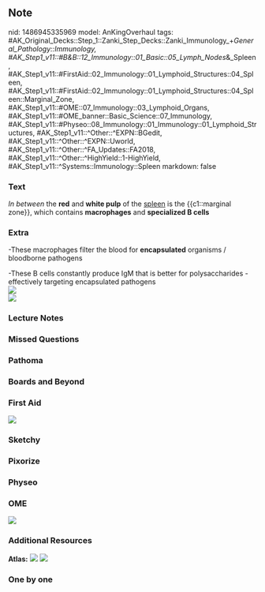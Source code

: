 ## Note
nid: 1486945335969
model: AnKingOverhaul
tags: #AK_Original_Decks::Step_1::Zanki_Step_Decks::Zanki_Immunology_+_General_Pathology::Immunology, #AK_Step1_v11::#B&B::12_Immunology::01_Basic::05_Lymph_Nodes_&_Spleen, #AK_Step1_v11::#FirstAid::02_Immunology::01_Lymphoid_Structures::04_Spleen, #AK_Step1_v11::#FirstAid::02_Immunology::01_Lymphoid_Structures::04_Spleen::Marginal_Zone, #AK_Step1_v11::#OME::07_Immunology::03_Lymphoid_Organs, #AK_Step1_v11::#OME_banner::Basic_Science::07_Immunology, #AK_Step1_v11::#Physeo::08_Immunology::01_Immunology::01_Lymphoid_Structures, #AK_Step1_v11::^Other::^EXPN::BGedit, #AK_Step1_v11::^Other::^EXPN::Uworld, #AK_Step1_v11::^Other::^FA_Updates::FA2018, #AK_Step1_v11::^Other::^HighYield::1-HighYield, #AK_Step1_v11::^Systems::Immunology::Spleen
markdown: false

### Text
<div>
  <div>
    <i>In between</i> the <b>red</b> and <b>white pulp</b> of the
    <u>spleen</u> is the {{c1::marginal zone}}, which contains
    <b>macrophages</b> and <b>specialized B cells</b>
  </div>
</div>

### Extra
-These macrophages filter the blood for <b>encapsulated</b>
organisms / bloodborne pathogens
<div>
  -These B cells constantly produce IgM that is better for
  polysaccharides - effectively targeting encapsulated pathogens
  <div><img src="paste-83983790506364.jpg"></div>
</div>
<div><img src="paste-48301202210817.jpg"></div>

### Lecture Notes


### Missed Questions


### Pathoma


### Boards and Beyond


### First Aid
<img src="tmp25BgWH.png">

### Sketchy


### Pixorize


### Physeo


### OME
<div class="ome-widget">
  <a href=
  "https://onlinemeded.org/spa/immunology?ref=anki"><img src=
  "_OME_AnkiFlashcards_Topic_2.png"></a>
</div>

### Additional Resources
<b>Atlas:</b> <img src="tmpKN5JwT.png"> <img src="tmpNwn6bu.png">

### One by one

